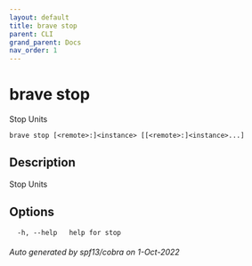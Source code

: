 ```yaml
---
layout: default
title: brave stop
parent: CLI
grand_parent: Docs
nav_order: 1
---
```


# brave stop

Stop Units

```
brave stop [<remote>:]<instance> [[<remote>:]<instance>...]
```

## Description

Stop Units

## Options

```
  -h, --help   help for stop
```

###### Auto generated by spf13/cobra on 1-Oct-2022
